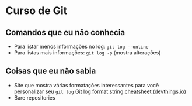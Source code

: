 # Curso de Git

## Comandos que eu não conhecia

* Para listar menos informações no log: `git log --online`
* Para listas mais informações: `git log -p` (mostra alterações)

## Coisas que eu não sabia

* Site que mostra várias formatações interessantes para você personalizar seu `git log` [Git log format string cheatsheet (devthings.io)](https://devhints.io/git-log-format)
* Bare repositories

